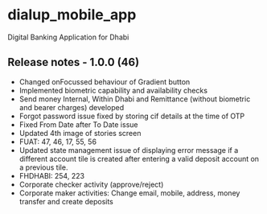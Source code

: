 # dialup_mobile_app

Digital Banking Application for Dhabi

## Release notes - 1.0.0 (46)

- Changed onFocussed behaviour of Gradient button
- Implemented biometric capability and availability checks
- Send money Internal, Within Dhabi and Remittance (without biometric and bearer charges) developed
- Forgot password issue fixed by storing cif details at the time of OTP
- Fixed From Date after To Date issue
- Updated 4th image of stories screen
- FUAT: 47, 46, 17, 55, 56
- Updated state management issue of displaying error message if a different account tile is created after entering a valid deposit account on a previous tile.
- FHDHABI: 254, 223
- Corporate checker activity (approve/reject)
- Corporate maker activities: Change email, mobile, address, money transfer and create deposits
